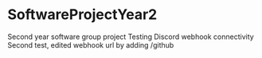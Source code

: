 # SoftwareProjectYear2
Second year software group project
Testing Discord webhook connectivity
Second test, edited webhook url by adding /github
